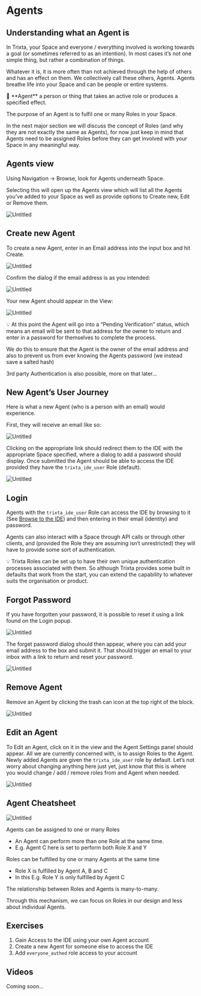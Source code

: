 # Agents

## Understanding what an Agent is

In Trixta, your Space and everyone / everything involved is working towards a goal (or sometimes referred to as an intention). In most cases it’s not one simple thing, but rather a combination of things.

Whatever it is, it is more often than not achieved through the help of others and has an effect on them. We collectively call these others, Agents. Agents breathe life into your Space and can be people or entire systems.

<aside>
📕 **Agent**
a person or thing that takes an active role or produces a specified effect.

</aside>

The purpose of an Agent is to fulfil one or many Roles in your Space.

In the next major section we will discuss the concept of Roles (and why they are not exactly the same as Agents), for now just keep in mind that Agents need to be assigned Roles before they can get involved with your Space in any meaningful way.

## Agents view

Using Navigation → Browse, look for Agents underneath Space.

Selecting this will open up the Agents view which will list all the Agents you’ve added to your Space as well as provide options to Create new, Edit or Remove them.

![Untitled](Untitled.png)

## Create new Agent

To create a new Agent, enter in an Email address into the input box and hit Create.

![Untitled](Untitled%201.png)

Confirm the dialog if the email address is as you intended:

![Untitled](Untitled%202.png)

Your new Agent should appear in the View:

![Untitled](Untitled%203.png)

<aside>
💡 At this point the Agent will go into a “Pending Verification” status, which means an email will be sent to that address for the owner to return and enter in a password for themselves to complete the process.

We do this to ensure that the Agent is the owner of the email address and also to prevent us from ever knowing the Agents password (we instead save a salted hash)

3rd party Authentication is also possible, more on that later…

</aside>

## New Agent’s User Journey

Here is what a new Agent (who is a person with an email) would experience.

First, they will receive an email like so:

![Untitled](Untitled%204.png)

Clicking on the appropriate link should redirect them to the IDE with the appropriate Space specified, where a dialog to add a password should display. Once submitted the Agent should be able to access the IDE provided they have the `trixta_ide_user` Role (default).

![Untitled](Untitled%205.png)

## Login

Agents with the `trixta_ide_user` Role can access the IDE by browsing to it (See [Browse to the IDE](../../../Getting%20started%20with%20Trixta/index.md)) and then entering in their email (identity) and password.

Agents can also interact with a Space through API calls or through other clients, and (provided the Role they are assuming isn’t unrestricted) they will have to provide some sort of authentication.

<aside>
💡 Trixta Roles can be set up to have their own unique authentication processes associated with them. So although Trixta provides some built in defaults that work from the start, you can extend the capability to whatever suits the organisation or product.

</aside>

## Forgot Password

If you have forgotten your password, it is possible to reset it using a link found on the Login popup.

![Untitled](Untitled%206.png)

The forget password dialog should then appear, where you can add your email address to the box and submit it. That should trigger an email to your inbox with a link to return and reset your password.

![Untitled](Untitled%207.png)

## Remove Agent

Remove an Agent by clicking the trash can icon at the top right of the block.

![Untitled](Untitled%208.png)

## Edit an Agent

To Edit an Agent, click on it in the view and the Agent Settings panel should appear. All we are currently concerned with, is to assign Roles to the Agent. Newly added Agents are given the `trixta_ide_user` role by default. Let’s not worry about changing anything here just yet, just know that this is where you would change / add / remove roles from and Agent when needed.

![Untitled](Untitled%209.png)

## Agent Cheatsheet

![Untitled](Untitled%2010.png)

Agents can be assigned to one or many Roles

- An Agent can perform more than one Role at the same time.
- E.g. Agent C here is set to perform both Role X and Y

Roles can be fulfilled by one or many Agents at the same time

- Role X is fulfilled by Agent A, B and C
- In this E.g. Role Y is only fulfilled by Agent C

The relationship between Roles and Agents is many-to-many.

Through this mechanism, we can focus on Roles in our design and less about individual Agents.

## Exercises

1. Gain Access to the IDE using your own Agent account
2. Create a new Agent for someone else to access the IDE
3. Add `everyone_authed` role access to your account

## Videos

Coming soon…
